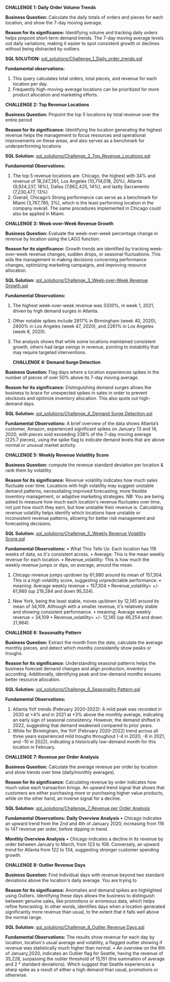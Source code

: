  **CHALLENGE 1: Daily Order Volume Trends**
  
**Business Question:**
Calculate the daily totals of orders and pieces for each location, and show the 7-day moving average.

**Reason for its significance:**
Identifying volume and tracking daily orders helps pinpoint short-term demand trends. The 7-day moving average levels out daily variations, making it easier to spot consistent growth or declines without being distracted by outliers.

**SQL SOLUTION:**
[sql_solutions/Challenge_1_Daily_order_trends.sql](https://github.com/Mickuye/Supply-Chain/blob/c7e774c6806541019609b0f063cbd5663e416785/sql_solutions/challenge_1_daily_order_trends.sql)

**Fundamental observations:**
1.	This query calculates total orders, total pieces, and revenue for each location per day.
2.	Frequently high-moving-average locations can be prioritized for more product allocation and marketing efforts.


   **CHALLENGE 2: Top Revenue Locations**
   
**Business Question:**
Pinpoint the top 5 locations by total revenue over the entire period

**Reason for its significance:**
Identifying the location generating the highest revenue helps the management to focus resources and operational improvements on these areas, and also serves as a benchmark for underperforming locations

**SQL Solution:**
[sql_solutions/Challenge_2_Top_Revenue_Locations.sql](https://github.com/Mickuye/Supply-Chain/blob/8c8c3b6909be029d077a1efa1e57981e7e7f2fde/sql_solutions/Challenge_2_Top_Revenue_Locations)

**Fundamental Observations:**
1.	The top 5 revenue locations are: Chicago, the highest with 34% and revenue of 18,247,261, Los Angeles (10,714,018, 20%), Atlanta (9,924,237, 18%), Dallas (7,662,425, 14%), and lastly Sacramento (7,230,477, 13%)
2.	Overall, Chicago’s Strong performance can serve as a benchmark for Miami (3,767,785, 3%), which is the least performing location in the company overall. The same procedures implemented in Chicago could also be applied in Miami.
   

  **CHALLENGE 3: Week-over-Week Revenue Growth**

**Business Question:**
Evaluate the week-over-week percentage change in revenue by location using the LAG() function.

**Reason for its significance:**
Growth trends are identified by tracking week-over-week revenue changes, sudden drops, or seasonal fluctuations. This aids the management in making decisions concerning performance changes, optimizing marketing campaigns, and improving resource allocation.
 
**SQL Solution:**
[sql_solutions/Challenge_3_Week-over-Week Revenue Growth.sql](https://github.com/Mickuye/Supply-Chain/blob/9b805276b43476e882de7f6b89210dcf8acc81b0/sql_solutions/Challenge_3_Week-over-Week%20Revenue%20Growth)

**Fundamental Observations:**
1.	The highest week-over-week revenue was 3330%, in week 1, 2021, driven by high demand surges in Atlanta.
2.	Other notable spikes include 2917% in Birmingham (week 40, 2020), 2400% in Los Angeles (week 47, 2020), and 2261% in Los Angeles (week 8, 2020).
3.	The analysis shows that while some locations maintained consistent growth, others had large swings in revenue, pointing to instability that may require targeted interventions.
   

    **CHALLENGE 4: Demand Surge Detection**
  	
**Business Question:**
Flag days where a location experiences spikes in the number of pieces of over 50% above its 7-day moving average.

**Reason for its significance:**
Distinguishing demand surges allows the business to brace for unexpected spikes in sales in order to prevent stockouts and optimize inventory allocation. This also spots out high-demand days.

**SQL Solution:**
[sql_solutions/Challenge_4_Demand Surge Detection.sql](https://github.com/Mickuye/Supply-Chain/blob/d20d2c393a71471b2ecc79c3aaa0a998c25de3d2/sql_solutions/Challenge_4_Demand%20Surge%20Detection)

**Fundamental Observations:**
A brief overview of the data shows Atlanta’s customer, Amazon, experienced significant spikes on January 13 and 14, 2020, with pieces sold exceeding 338% of the 7-day moving average (225.7 pieces), using the spike flag to indicate demand levels that are above normal or unusual market activity.


  **CHALLENGE 5: Weekly Revenue Volatility Score**
  
**Business Question:**
compute the revenue standard deviation per location & rank them by volatility

**Reason for its significance:**
Revenue volatility indicates how much sales fluctuate over time. Locations with high volatility may suggest unstable demand patterns, necessitating improved forecasting, more flexible inventory management, or adaptive marketing strategies.
NB: You are being asked to measure how much each location's revenue fluctuates over time, not just how much they earn, but how unstable their revenue is.
Calculating revenue volatility helps identify which locations have unstable or inconsistent revenue patterns, allowing for better risk management and forecasting decisions. 

**SQL Solution:**
[sql_solutions/Challenge_5_Weekly Revenue Volatility Score.sql](https://github.com/Mickuye/Supply-Chain/blob/670c73e5a093a2102d55f1672944cfc8fc67429e/sql_solutions/Challenge_5_Weekly%20Revenue%20Volatility%20Score.sql)

**Fundamental Observations:**
•	What This Tells Us: Each location has 116 weeks of data, so it's consistent across.
•	Average: This is the mean weekly revenue for each location.
•	Revenue_volatility: This is how much the weekly revenue jumps or dips, on average, around the mean.

1.	Chicago revenue jumps up/down by 61,980 around its mean of 157,304. This is a high volatility score, suggesting unpredictable performance.
•	meaning: Average weekly revenue = 157,304
•	Revenue_volatility= +/- 61,980 (up 219,284 and down 95,324).

2.	New York, being the least stable, moves up/down by 12,145 around its mean of 34,109. 
Although with a smaller revenue, it's relatively stable and showing consistent performance.
•	meaning: Average weekly revenue = 34,109
•	Revenue_volatility= +/- 12,145 (up 46,254 and down 21,964).


   **CHALLENGE 6: Seasonality Pattern**

**Business Question:**
Extract the month from the date, calculate the average monthly pieces, and detect which months consistently show peaks or troughs.

**Reason for its significance:**
Understanding seasonal patterns helps the business forecast demand changes and align production, inventory according. Additionally, identifying peak and low-demand months ensures better resource allocation.

**SQL Solution:**
[sql_solutions/Challenge_6_Seasonality Pattern.sql](https://github.com/Mickuye/Supply-Chain/blob/1419fdef2bafb437bfb4f0b76ffdaaa73d3bc1dd/sql_solutions/Challenge_6_Seasonality%20Pattern.sql)

**Fundamental Observations:**
1.	Atlanta YoY trends (February 2020-2022): A mild peak was recorded in 2020 at +4% and in 2021 at +3% above the monthly average, indicating an early sign of seasonal consistency. However, the demand shifted in 2022, suggesting that demand weakened compared to prior years.
2.	While for Birmingham, the YoY (February 2020-2022) trend across all three years experienced mild troughs throughout (-4 in 2020, -6 in 2021, and -10 in 2022), indicating a historically low-demand month for this location in February.


   **CHALLENGE 7: Revenue per Order Analysis**

**Business Question:**
Calculate the average revenue per order by location and show trends over time (daily/monthly averages).

**Reason for its significance:**
Calculating revenue by order indicates how much value each transaction brings. An upward trend signal that shows that customers are either purchasing more or purchasing higher value products, while on the other hand, an inverse signal for a decline.

**SQL Solution:**
[sql_solutions/Challenge_7_Revenue per Order Analysis](https://github.com/Mickuye/Supply-Chain/blob/c350cf3436acc4e40edd485eca1873393cdba1e4/sql_solutions/Challenge_7_Revenue%20per%20Order%20Analysis.sql)

**Fundamental Observations:**
	**Daily Overview Analysis**
•	Chicago indicates an upward trend from the 2nd and 4th of January 2020, increasing from 116 to 147 revenue per order, before dipping in trend. 

**Monthly Overview Analysis**
•	Chicago indicates a decline in its revenue by order between January to March, from 123 to 108. Conversely, an upward trend for Atlanta from 122 to 134, suggesting stronger customer spending growth.

  **CHALLENGE 8: Outlier Revenue Days**

**Business Question:** 
Find individual days with revenue beyond two standard deviations above the location's daily average. You are trying to 

**Reason for its significance:** 
Anomalies and demand spikes are highlighted using Outliers. Identifying these days allows the business to distinguish between genuine sales, like promotions or erroneous data, which helps refine forecasting.  In other words, identifies days when a location generated significantly more revenue than usual, to the extent that it falls well above the normal range.

**SQL Solution:**
[sql_solutions/Challenge_8_Outlier Revenue Days.sql](https://github.com/Mickuye/Supply-Chain/blob/28ef762e78dbcca08f9aff82c207b3a8c2370d53/sql_solutions/Challenge_8_Outlier%20Revenue%20Days.sql)

**Fundamental Observations:**
The results show revenue for each day by location, location's usual average and volatility, a flagged outlier showing if revenue was statistically much higher than normal.
•	An overview on the 6th of January,2020, indicates an Outlier flag for Seattle, having the revenue of 35,228, surpassing the outlier threshold of 15,151 (the summation of average and 2 * standard deviations). Which suggest that Seattle experiences a sharp spike as a result of either a high demand than usual, promotions or otherwise.
